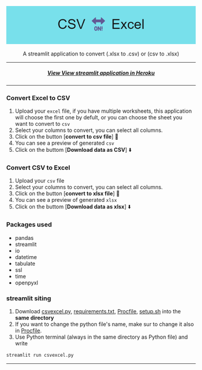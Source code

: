 
![csvexcel](Banner.png)



<p align = "center">
A streamlit application to convert (.xlsx to .csv) or (csv to .xlsx)
<p>

---

<h5 align="center">
    <a href="README-mobile.md">View View streamlit application in Heroku
    </a>
</h5>


---

<h3 align="left">
    Convert Excel to CSV
    <br>
</h3>

1. Upload your `excel` file, if you have multiple worksheets, this application will choose the first one by defult, or you can choose the sheet you want to convert to `csv`
2. Select your columns to convert, you can select all columns.
3. Click on the button [**convert to csv file**]  🚀
4. You can see a preview of generated `csv`
5. Click on the buttom [**Download data as CSV**] ⬇️


<h3 align="left">
    Convert CSV to Excel
    <br>
</h3>

1. Upload your `csv` file
2. Select your columns to convert, you can select all columns.
3. Click on the button [**convert to xlsx file**]  🚀
4. You can see a preview of generated `xlsx`
5. Click on the buttom [**Download data as xlsx**] ⬇️


<h3 align="left">
    Packages used
    <br>
</h3>

* pandas
* streamlit
* io
* datetime
* tabulate
* ssl
* time
* openpyxl

<h3 align="left">
    streamlit siting
    <br>
</h3>

1. Download [csvexcel.py](csvexcel.py), [requirements.txt](requirements.txt), [Procfile](Procfile), [setup.sh](setup.sh) into the **same directory**
2. If you want to change the python file's name, make sur to change it also in [Procfile](Procfile).
3. Use Python terminal (always in the same directory as Python file) and write
```python
streamlit run csvexcel.py
```

---
